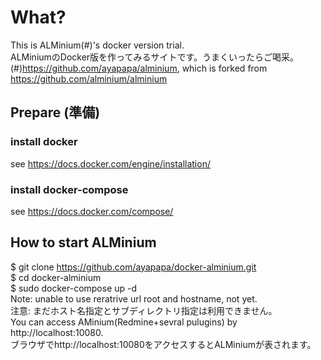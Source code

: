 # What?
This is ALMinium(#)'s docker version trial.  
ALMiniumのDocker版を作ってみるサイトです。うまくいったらご喝采。  
(#)https://github.com/ayapapa/alminium, which is forked from https://github.com/alminium/alminium

## Prepare (準備)
### install docker
see https://docs.docker.com/engine/installation/

### install docker-compose
see https://docs.docker.com/compose/

## How to start ALMinium
$ git clone https://github.com/ayapapa/docker-alminium.git  
$ cd docker-alminium  
$ sudo docker-compose up -d  
Note: unable to use reratrive url root and hostname, not yet.  
注意: まだホスト名指定とサブディレクトリ指定は利用できません。  
You can access AMinium(Redmine+sevral pulugins) by http://localhost:10080.  
ブラウザでhttp://localhost:10080をアクセスするとALMiniumが表されます。
